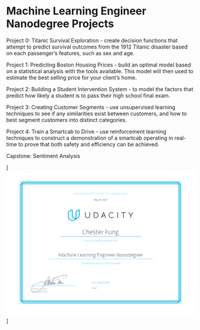 # Machine Learning Engineer Nanodegree Projects

Project 0:  Titanic Survival Exploration -  create decision functions that attempt to predict survival outcomes from the 1912 Titanic disaster based on each passenger’s features, such as sex and age.

Project 1:  Predicting Boston Housing Prices - build an optimal model based on a statistical analysis with the tools available. This model will then used to estimate the best selling price for your client’s home.

Project 2:  Building a Student Intervention System - to model the factors that predict how likely a student is to pass their high school final exam.

Project 3: Creating Customer Segments - use unsupervised learning techniques to see if any similarities exist between customers, and how to best segment customers into distinct categories.

Project 4: Train a Smartcab to Drive - use reinforcement learning techniques to construct a demonstration of a smartcab operating in real-time to prove that both safety and efficiency can be achieved.

Capstone:  Sentiment Analysis 

[![Machine Learning Nanodegree](https://github.com/cfung/machine-learning/blob/master/machine_learning_nano-1.png)]
